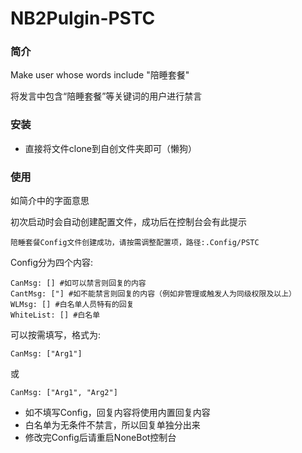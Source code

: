 # NB2Pulgin-PSTC

### 简介

Make user whose words include "陪睡套餐"

将发言中包含“陪睡套餐”等关键词的用户进行禁言

### 安装

- 直接将文件clone到自创文件夹即可（懒狗）

### 使用

如简介中的字面意思


初次启动时会自动创建配置文件，成功后在控制台会有此提示

```
陪睡套餐Config文件创建成功，请按需调整配置项，路径:.Config/PSTC
```

Config分为四个内容:

```
CanMsg: [] #如可以禁言则回复的内容
CantMsg: ["] #如不能禁言则回复的内容（例如非管理或触发人为同级权限及以上）
WLMsg: [] #白名单人员特有的回复
WhiteList: [] #白名单
```

可以按需填写，格式为:
```
CanMsg: ["Arg1"]
```
或
```
CanMsg: ["Arg1", "Arg2"]
```

- 如不填写Config，回复内容将使用内置回复内容
- 白名单为无条件不禁言，所以回复单独分出来
- 修改完Config后请重启NoneBot控制台
